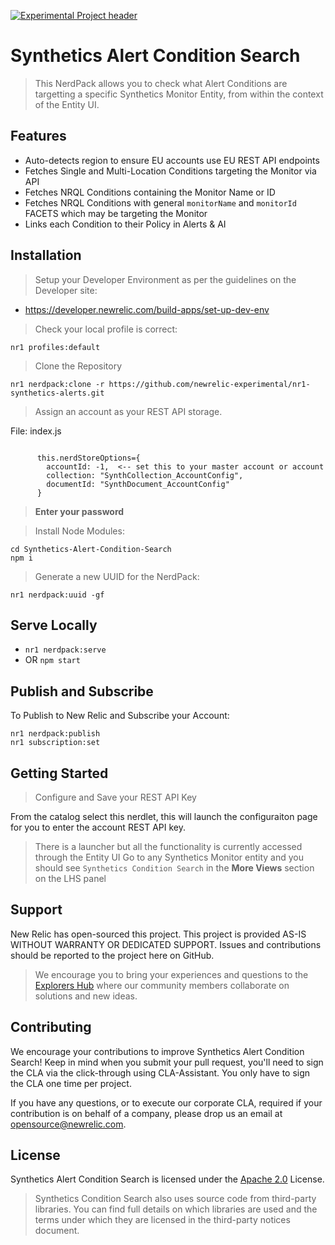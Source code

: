 [![Experimental Project header](https://github.com/newrelic/opensource-website/raw/master/src/images/categories/Experimental.png)](https://opensource.newrelic.com/oss-category/#experimental)

# Synthetics Alert Condition Search

>This NerdPack allows you to check what Alert Conditions are targetting a specific Synthetics Monitor Entity, from within the context of the Entity UI.

## Features
 - Auto-detects region to ensure EU accounts use EU REST API endpoints
 - Fetches Single and Multi-Location Conditions targeting the Monitor via API
 - Fetches NRQL Conditions containing the Monitor Name or ID
 - Fetches NRQL Conditions with general `monitorName` and `monitorId` FACETS which may be targeting the Monitor
 - Links each Condition to their Policy in Alerts & AI

## Installation

> Setup your Developer Environment as per the guidelines on the Developer site:
 - https://developer.newrelic.com/build-apps/set-up-dev-env

> Check your local profile is correct:

```
nr1 profiles:default
```

> Clone the Repository
```
nr1 nerdpack:clone -r https://github.com/newrelic-experimental/nr1-synthetics-alerts.git
```

> Assign an account as your REST API storage.

File: index.js
```

      this.nerdStoreOptions={
        accountId: -1,  <-- set this to your master account or account
        collection: "SynthCollection_AccountConfig",
        documentId: "SynthDocument_AccountConfig"
      }

```
> **Enter your password**

> Install Node Modules:

```
cd Synthetics-Alert-Condition-Search
npm i
```

> Generate a new UUID for the NerdPack:
```
nr1 nerdpack:uuid -gf
```

## Serve Locally
 - `nr1 nerdpack:serve`
 - OR `npm start`

## Publish and Subscribe

To Publish to New Relic and Subscribe your Account:

```
nr1 nerdpack:publish
nr1 subscription:set
```

## Getting Started
> Configure and Save your REST API Key

From the catalog select this nerdlet, this will launch the configuraiton page for you to enter the account REST API key.



>There is a launcher but all the functionality is currently accessed through the Entity UI
Go to any Synthetics Monitor entity and you should see `Synthetics Condition Search` in the **More Views** section on the LHS panel

## Support

New Relic has open-sourced this project. This project is provided AS-IS WITHOUT WARRANTY OR DEDICATED SUPPORT. Issues and contributions should be reported to the project here on GitHub.

>We encourage you to bring your experiences and questions to the [Explorers Hub](https://discuss.newrelic.com) where our community members collaborate on solutions and new ideas.


## Contributing

We encourage your contributions to improve Synthetics Alert Condition Search! Keep in mind when you submit your pull request, you'll need to sign the CLA via the click-through using CLA-Assistant. You only have to sign the CLA one time per project.

If you have any questions, or to execute our corporate CLA, required if your contribution is on behalf of a company,  please drop us an email at opensource@newrelic.com.

## License

Synthetics Alert Condition Search is licensed under the [Apache 2.0](http://apache.org/licenses/LICENSE-2.0.txt) License.

>Synthetics Condition Search also uses source code from third-party libraries. You can find full details on which libraries are used and the terms under which they are licensed in the third-party notices document.
